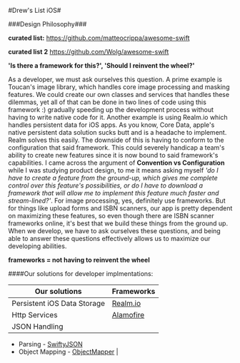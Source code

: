 
#Drew's List iOS#

###Design Philosophy###

**curated list:** https://github.com/matteocrippa/awesome-swift

**curated list 2** https://github.com/Wolg/awesome-swift

**'Is there a framework for this?', 'Should I reinvent the wheel?'**

As a developer, we must ask ourselves this question. A prime example is Toucan's image library, which handles core image processing and masking features. We could create our own classes and services that handles these dilemmas, yet all of that can be done in two lines of code using this framework :) gradually speeding up the development process without having to write native code for it. Another example is using Realm.io which handles persistent data for iOS apps. As you know, Core Data, apple's native persistent data solution sucks butt and is a headache to implement. Realm solves this easily. The downside of this is having to conform to the configuration that said framework. This could severely handicap a team's ability to create new features since it is now bound to said framework's capabilities. I came across the argument of **Convention vs Configuration** while I was studying product design, to me it means asking myself *'do I have to create a feature from the ground-up, which gives me complete control over this feature's possibilities, or do I have to download a framework that will allow me to implement this feature much faster and stream-lined?'*. For image processing, yes, definitely use frameworks. But for things like upload forms and ISBN scanners, our app is pretty dependent on maximizing these features, so even though there are ISBN scanner frameworks online, it's best that we build these things from the ground up. When we develop, we have to ask ourselves these questions, and being able to answer these questions effectively allows us to maximize our developing abilities.

**frameworks = not having to reinvent the wheel**

####Our solutions for developer implmentations:

| Our solutions | Frameworks |
| --------------|:-----------|
| Persistent iOS Data Storage | [Realm.io](https://realm.io/) |
| Http Services | [Alamofire](https://github.com/Alamofire/Alamofire) |
| JSON Handling | 
* Parsing - [SwiftyJSON](https://github.com/SwiftyJSON/SwiftyJSON)
* Object Mapping - [ObjectMapper](https://github.com/Hearst-DD/ObjectMapper) |


